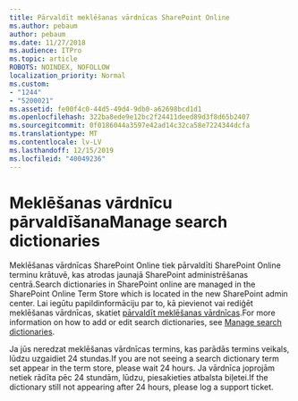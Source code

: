 ```yaml
---
title: Pārvaldīt meklēšanas vārdnīcas SharePoint Online
ms.author: pebaum
author: pebaum
ms.date: 11/27/2018
ms.audience: ITPro
ms.topic: article
ROBOTS: NOINDEX, NOFOLLOW
localization_priority: Normal
ms.custom:
- "1244"
- "5200021"
ms.assetid: fe00f4c0-44d5-49d4-9db0-a62698bcd1d1
ms.openlocfilehash: 322ba8ede9e12bc2f24411deed89d3f8d65b2407
ms.sourcegitcommit: 0f0186044a3597e42ad14c32ca58e7224344dcfa
ms.translationtype: MT
ms.contentlocale: lv-LV
ms.lasthandoff: 12/15/2019
ms.locfileid: "40049236"
---
```

# <a name="manage-search-dictionaries"></a><span data-ttu-id="68981-102">Meklēšanas vārdnīcu pārvaldīšana</span><span class="sxs-lookup"><span data-stu-id="68981-102">Manage search dictionaries</span></span>

<span data-ttu-id="68981-103">Meklēšanas vārdnīcas SharePoint Online tiek pārvaldīti SharePoint Online terminu krātuvē, kas atrodas jaunajā SharePoint administrēšanas centrā.</span><span class="sxs-lookup"><span data-stu-id="68981-103">Search dictionaries in SharePoint online are managed in the SharePoint Online Term Store which is located in the new SharePoint admin center.</span></span> <span data-ttu-id="68981-104">Lai iegūtu papildinformāciju par to, kā pievienot vai rediģēt meklēšanas vārdnīcas, skatiet [pārvaldīt meklēšanas vārdnīcas](https://go.microsoft.com/fwlink/?linkid=2044669&amp;clcid=0x409).</span><span class="sxs-lookup"><span data-stu-id="68981-104">For more information on how to add or edit search dictionaries, see [Manage search dictionaries](https://go.microsoft.com/fwlink/?linkid=2044669&amp;clcid=0x409).</span></span>
  
<span data-ttu-id="68981-105">Ja jūs neredzat meklēšanas vārdnīcas termins, kas parādās termins veikals, lūdzu uzgaidiet 24 stundas.</span><span class="sxs-lookup"><span data-stu-id="68981-105">If you are not seeing a search dictionary term set appear in the term store, please wait 24 hours.</span></span> <span data-ttu-id="68981-106">Ja vārdnīca joprojām netiek rādīta pēc 24 stundām, lūdzu, piesakieties atbalsta biļetei.</span><span class="sxs-lookup"><span data-stu-id="68981-106">If the dictionary still not appearing after 24 hours, please log a support ticket.</span></span>
  